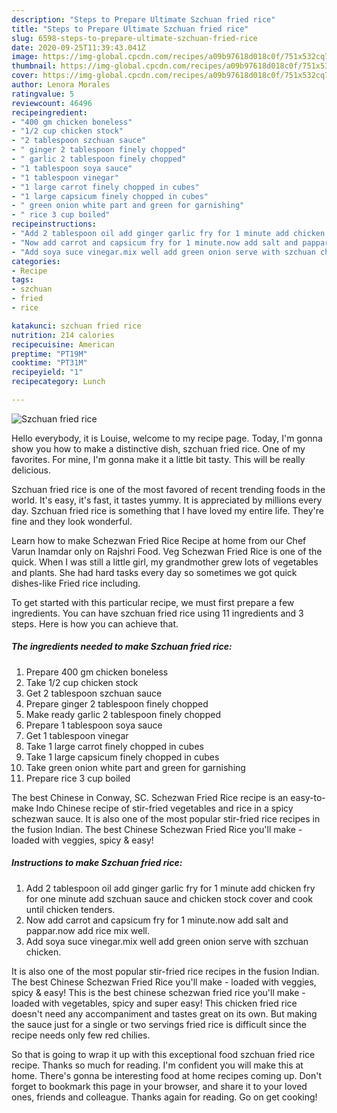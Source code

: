 ```yaml
---
description: "Steps to Prepare Ultimate Szchuan fried rice"
title: "Steps to Prepare Ultimate Szchuan fried rice"
slug: 6598-steps-to-prepare-ultimate-szchuan-fried-rice
date: 2020-09-25T11:39:43.041Z
image: https://img-global.cpcdn.com/recipes/a09b97618d018c0f/751x532cq70/szchuan-fried-rice-recipe-main-photo.jpg
thumbnail: https://img-global.cpcdn.com/recipes/a09b97618d018c0f/751x532cq70/szchuan-fried-rice-recipe-main-photo.jpg
cover: https://img-global.cpcdn.com/recipes/a09b97618d018c0f/751x532cq70/szchuan-fried-rice-recipe-main-photo.jpg
author: Lenora Morales
ratingvalue: 5
reviewcount: 46496
recipeingredient:
- "400 gm chicken boneless"
- "1/2 cup chicken stock"
- "2 tablespoon szchuan sauce"
- " ginger 2 tablespoon finely chopped"
- " garlic 2 tablespoon finely chopped"
- "1 tablespoon soya sauce"
- "1 tablespoon vinegar"
- "1 large carrot finely chopped in cubes"
- "1 large capsicum finely chopped in cubes"
- " green onion white part and green for garnishing"
- " rice 3 cup boiled"
recipeinstructions:
- "Add 2 tablespoon oil add ginger garlic fry for 1 minute add chicken fry for one minute add szchuan sauce and chicken stock cover and cook until chicken tenders."
- "Now add carrot and capsicum fry for 1 minute.now add salt and pappar.now add rice mix well."
- "Add soya suce vinegar.mix well add green onion serve with szchuan chicken."
categories:
- Recipe
tags:
- szchuan
- fried
- rice

katakunci: szchuan fried rice 
nutrition: 214 calories
recipecuisine: American
preptime: "PT19M"
cooktime: "PT31M"
recipeyield: "1"
recipecategory: Lunch

---
```



![Szchuan fried rice](https://img-global.cpcdn.com/recipes/a09b97618d018c0f/751x532cq70/szchuan-fried-rice-recipe-main-photo.jpg)

Hello everybody, it is Louise, welcome to my recipe page. Today, I'm gonna show you how to make a distinctive dish, szchuan fried rice. One of my favorites. For mine, I'm gonna make it a little bit tasty. This will be really delicious.

Szchuan fried rice is one of the most favored of recent trending foods in the world. It's easy, it's fast, it tastes yummy. It is appreciated by millions every day. Szchuan fried rice is something that I have loved my entire life. They're fine and they look wonderful.

Learn how to make Schezwan Fried Rice Recipe at home from our Chef Varun Inamdar only on Rajshri Food. Veg Schezwan Fried Rice is one of the quick. When I was still a little girl, my grandmother grew lots of vegetables and plants. She had hard tasks every day so sometimes we got quick dishes-like Fried rice including.


To get started with this particular recipe, we must first prepare a few ingredients. You can have szchuan fried rice using 11 ingredients and 3 steps. Here is how you can achieve that.

<!--inarticleads1-->

##### The ingredients needed to make Szchuan fried rice:

1. Prepare 400 gm chicken boneless
1. Take 1/2 cup chicken stock
1. Get 2 tablespoon szchuan sauce
1. Prepare  ginger 2 tablespoon finely chopped
1. Make ready  garlic 2 tablespoon finely chopped
1. Prepare 1 tablespoon soya sauce
1. Get 1 tablespoon vinegar
1. Take 1 large carrot finely chopped in cubes
1. Take 1 large capsicum finely chopped in cubes
1. Take  green onion white part and green for garnishing
1. Prepare  rice 3 cup boiled


The best Chinese in Conway, SC. Schezwan Fried Rice recipe is an easy-to-make Indo Chinese recipe of stir-fried vegetables and rice in a spicy schezwan sauce. It is also one of the most popular stir-fried rice recipes in the fusion Indian. The best Chinese Schezwan Fried Rice you&#39;ll make - loaded with veggies, spicy &amp; easy! 

<!--inarticleads2-->

##### Instructions to make Szchuan fried rice:

1. Add 2 tablespoon oil add ginger garlic fry for 1 minute add chicken fry for one minute add szchuan sauce and chicken stock cover and cook until chicken tenders.
1. Now add carrot and capsicum fry for 1 minute.now add salt and pappar.now add rice mix well.
1. Add soya suce vinegar.mix well add green onion serve with szchuan chicken.


It is also one of the most popular stir-fried rice recipes in the fusion Indian. The best Chinese Schezwan Fried Rice you&#39;ll make - loaded with veggies, spicy &amp; easy! This is the best chinese schezwan fried rice you&#39;ll make - loaded with vegetables, spicy and super easy! This chicken fried rice doesn&#39;t need any accompaniment and tastes great on its own. But making the sauce just for a single or two servings fried rice is difficult since the recipe needs only few red chilies. 

So that is going to wrap it up with this exceptional food szchuan fried rice recipe. Thanks so much for reading. I'm confident you will make this at home. There's gonna be interesting food at home recipes coming up. Don't forget to bookmark this page in your browser, and share it to your loved ones, friends and colleague. Thanks again for reading. Go on get cooking!
